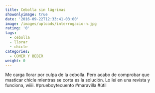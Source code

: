 ```yaml
---
title: Cebolla sin lágrimas
showonlyimage: true
date: '2016-09-22T12:33:41-03:00'
image: /images/uploads/interrogacio-n.jpg
rating: '0'
tags:
  - cebolla
  - llorar
  - chicle
categories:
  - COMER Y BEBER
weight: 0
---
```

Me carga llorar por culpa de la cebolla. Pero acabo de comprobar que masticar chicle mientras se corta es la solución. Lo leí en una revista y funciona, wiiii. #prueboytecuento #maravilla #útil
